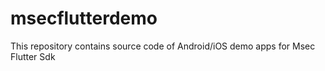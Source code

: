 # msecflutterdemo
This repository contains source code of Android/iOS demo apps for Msec Flutter Sdk
